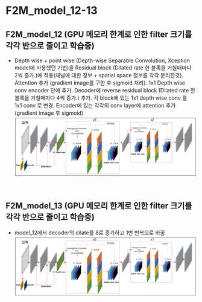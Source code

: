 # F2M_model_12-13

## F2M_model_12 (GPU 메모리 한계로 인한 filter 크기를 각각 반으로 줄이고 학습중)
* Depth wise + point wise (Depth-wise Separable Convolution, Xception model에 사용했던 기법)을 Residual block (Dilated rate 한 블록을 거칠때마다 2씩 증가.)에 적용(채널에 대한 정보 + spatial space 정보를 각각 분리한것). Attention 추가 (gradient image를 구한 후 sigmoid 처리). 1x1 Depth wise conv encoder 단에 추가. Decoder에 reverse residual block (Dilated rate 한 블록을 거칠때마다 4씩 증가.) 추가. 각 block에 있는 1x1 depth wise conv 를 1x1 conv 로 변경. Encoder에 있는 각각의 conv layer에 attention 추가(gradient image 후 sigmoid)
![f5](https://github.com/Kimyuhwanpeter/F2M_model_12-13/blob/main/f5.png)
<br/>

## F2M_model_13 (GPU 메모리 한계로 인한 filter 크기를 각각 반으로 줄이고 학습중)
* model_12에서 decoder의 dilate를 8로 증가하고 1번 반복으로 바꿈
![f6](https://github.com/Kimyuhwanpeter/F2M_model_12-13/blob/main/f6.png)
